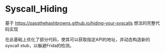# Syscall_Hiding

基于 https://passthehashbrowns.github.io/hiding-your-syscalls 想法的完整代码实现

在此基础上优化了部分代码，使其可以获取指定API的地址，并动态构造新的syscall stub，以躲避Frida的检测。
